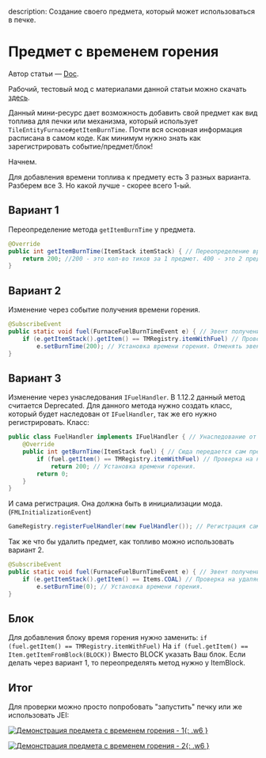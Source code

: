 description: Создание своего предмета, который может использоваться в печке.

# Предмет с временем горения

Автор статьи — [Doc](https://forum.mcmodding.ru/members/doc.7271/).

Рабочий, тестовый мод с материалами данной статьи можно скачать [здесь](images/customfuel.rar).

Данный мини-ресурс дает возможность добавить свой предмет как вид топлива для печки или механизма, который использует `TileEntityFurnace#getItemBurnTime`.
Почти вся основная информация расписана в самом коде.
Как минимум нужно знать как зарегистрировать событие/предмет/блок!

Начнем.

Для добавления времени топлива к предмету есть 3 разных варианта.
Разберем все 3. Но какой лучше - скорее всего 1-ый.

## Вариант 1
Переопределение метода `getItemBurnTime` у предмета.
```java
@Override
public int getItemBurnTime(ItemStack itemStack) { // Переопределение времени горения.
    return 200; //200 - это кол-во тиков за 1 предмет. 400 - это 2 предмета, 600 - это 3 и так далее!
}
```

## Вариант 2
Изменение через событие получения времени горения.
```java
@SubscribeEvent
public static void fuel(FurnaceFuelBurnTimeEvent e) { // Эвент получения времени горения.
    if (e.getItemStack().getItem() == TMRegistry.itemWithFuel) // Проверка на наш предмет.
        e.setBurnTime(200); // Установка времени горения. Отменять эвент не нужно, т.к. он сам это уже делает.
}
```

## Вариант 3
Изменение через унаследования `IFuelHandler`.
В 1.12.2 данный метод считается Deprecated.
Для данного метода нужно создать класс, который будет наследован от `IFuelHandler`, так же его нужно регистрировать.
Класс:
```java
public class FuelHandler implements IFuelHandler { // Унаследование от обработчика времени топлива.
    @Override
    public int getBurnTime(ItemStack fuel) { // Сюда передается сам предмет, который проверяется на горение.
        if (fuel.getItem() == TMRegistry.itemWithFuel) // Проверка на наш предмет.
            return 200; // Установка времени горения.
        return 0;
    }
}
```

И сама регистрация.
Она должна быть в инициализации мода. (`FMLInitializationEvent`)
```java 
GameRegistry.registerFuelHandler(new FuelHandler()); // Регистрация самого обработчика времени топлива.
```

Так же что бы удалить предмет, как топливо можно использовать вариант 2.
```java
@SubscribeEvent
public static void fuel(FurnaceFuelBurnTimeEvent e) { // Эвент получения времени горения.
    if (e.getItemStack().getItem() == Items.COAL) // Проверка на удаляемый предмет.
        e.setBurnTime(0); // Установка времени горения.
}
```

## Блок
Для добавления блоку время горения нужно заменить:
`if (fuel.getItem() == TMRegistry.itemWithFuel)`
На
`if (fuel.getItem() == Item.getItemFromBlock(BLOCK))`
Вместо BLOCK указать Ваш блок.
Если делать через вариант 1, то переопределять метод нужно у ItemBlock.

## Итог
Для проверки можно просто попробовать "запустить" печку или же использовать JEI:

[![Демонстрация предмета с временем горения - 1](images/burning_item_demonstration_1.png){: .w6 }](images/burning_item_demonstration_1.png)

[![Демонстрация предмета с временем горения - 2](images/burning_item_demonstration_2.png){: .w6 }](images/burning_item_demonstration_2.png)